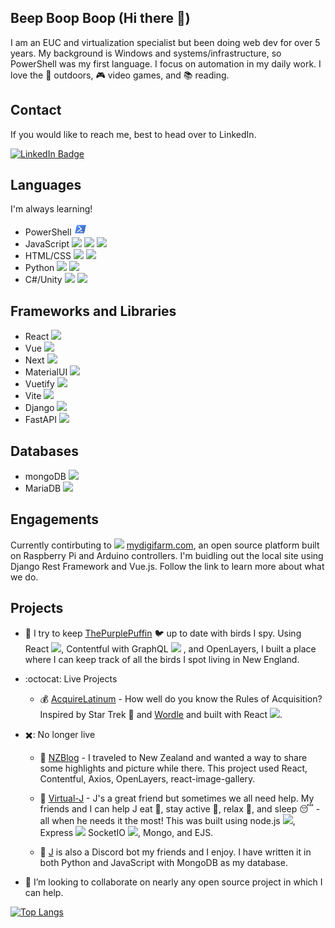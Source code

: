 ## Beep Boop Boop (Hi there 👋)

I am an EUC and virtualization specialist but been doing web dev for over 5 years. My background is Windows and systems/infrastructure, so PowerShell was my first language. I focus on automation in my daily work. I love the :deciduous_tree: outdoors, :video_game: video games, and 📚 reading.

## Contact
If you would like to reach me, best to head over to LinkedIn.
<div id="badges">
  <a href="https://www.linkedin.com/in/meganfuhr">
  <img src="https://img.shields.io/badge/LinkedIn-blue?style=for-the-badge&logo=linkedin&logoColor=white" alt="LinkedIn Badge"/>
    <a/>
</div>
  
## Languages
 I'm always learning!
  - PowerShell <img src="https://raw.githubusercontent.com/MeganFuhr/BingaGifs/main/powershell.svg" width="20px"/>
  - JavaScript <img src="https://cdn.jsdelivr.net/gh/devicons/devicon/icons/javascript/javascript-original.svg" width="20px"/> <img src="https://cdn.jsdelivr.net/gh/devicons/devicon/icons/react/react-original.svg" width="20px"/>  <img src="https://cdn.jsdelivr.net/gh/devicons/devicon@latest/icons/vuejs/vuejs-original.svg" width="20px"/>
  - HTML/CSS <img src="https://cdn.jsdelivr.net/gh/devicons/devicon/icons/html5/html5-original.svg" width="20px" /> <img src="https://cdn.jsdelivr.net/gh/devicons/devicon/icons/css3/css3-original.svg" width="20px" />
  - Python <img src="https://cdn.jsdelivr.net/gh/devicons/devicon/icons/python/python-original.svg" width="20px" /> 
            <img src="https://cdn.jsdelivr.net/gh/devicons/devicon@latest/icons/djangorest/djangorest-original.svg" width="20px"/>            
  - C#/Unity <img src="https://cdn.jsdelivr.net/gh/devicons/devicon/icons/csharp/csharp-original.svg" width="20px" /> <img src="https://cdn.jsdelivr.net/gh/devicons/devicon/icons/unity/unity-original.svg" width="20px" />
## Frameworks and Libraries
 - React <img src="https://raw.githubusercontent.com/marwin1991/profile-technology-icons/refs/heads/main/icons/react.png" width="20px" />
 - Vue <img src="https://raw.githubusercontent.com/marwin1991/profile-technology-icons/refs/heads/main/icons/vue_js.png" width="20px" />
 - Next <img src="https://raw.githubusercontent.com/marwin1991/profile-technology-icons/refs/heads/main/icons/next_js.png" width="20px" />
 - MaterialUI <img src="https://raw.githubusercontent.com/marwin1991/profile-technology-icons/refs/heads/main/icons/material_ui.png" width="20px" />
 - Vuetify <img src="https://raw.githubusercontent.com/marwin1991/profile-technology-icons/refs/heads/main/icons/vuetify_js.png" width="20px" />
 - Vite <img src="https://raw.githubusercontent.com/marwin1991/profile-technology-icons/refs/heads/main/icons/vite.png" width="20px" />
 - Django <img src="https://raw.githubusercontent.com/marwin1991/profile-technology-icons/refs/heads/main/icons/django.png" width="20px" />
 - FastAPI <img src="https://raw.githubusercontent.com/marwin1991/profile-technology-icons/refs/heads/main/icons/fastapi.png" width="20px" />
## Databases ##
 - mongoDB <img src="https://raw.githubusercontent.com/marwin1991/profile-technology-icons/refs/heads/main/icons/mongodb.png" width="20px" />
 - MariaDB <img src="https://raw.githubusercontent.com/marwin1991/profile-technology-icons/refs/heads/main/icons/mariadb.png" width="20px" />
## Engagements
Currently contirbuting to <img src="https://mydigifarm.com/wp-content/uploads/2023/09/cropped-logo_for_header-1-90x90.png" width="20px" /> [mydigifarm.com](https://mydigifarm.com/), an open source platform built on Raspberry Pi and Arduino controllers. I'm buidling out the local site using Django Rest Framework and Vue.js. Follow the link to learn more about what we do.

  ## Projects
- 🔭 I try to keep [ThePurplePuffin](https://thepurplepuffin.vercel.app/) :bird: up to date with birds I spy. Using React <img src="https://cdn.jsdelivr.net/gh/devicons/devicon/icons/react/react-original.svg" width="18px"/>, Contentful with GraphQL <img src="https://cdn.jsdelivr.net/gh/devicons/devicon/icons/graphql/graphql-plain.svg" width="18px"/>
, and OpenLayers, I built a place where I can keep track of all the birds I spot living in New England.
- :octocat: Live Projects
  - :moneybag: [AcquireLatinum](https://rules-of-acquisition-quiz.vercel.app/) - How well do you know the Rules of Acquisition? Inspired by Star Trek 🖖 and [Wordle](https://www.nytimes.com/games/wordle/index.html) and built with React <img src="https://cdn.jsdelivr.net/gh/devicons/devicon/icons/react/react-original.svg" width="18px"/>.

- ✖️: No longer live
  - 🥝 [NZBlog](https://github.com/MeganFuhr/nzblog) - I traveled to New Zealand and wanted a way to share some highlights and picture while there. This project used React, Contentful, Axios, OpenLayers, react-image-gallery.
  - :man: [Virtual-J](https://github.com/MeganFuhr/Virtual-Friend) - J's a great friend but sometimes we all need help. My friends and I can help J eat :spaghetti:, stay active :bicyclist:, relax :tada:, and sleep :sleeping: - all when he needs it the most! This was built using node.js <img src="https://cdn.jsdelivr.net/gh/devicons/devicon/icons/nodejs/nodejs-original.svg" width="18px" />, Express <img src="https://cdn.jsdelivr.net/gh/devicons/devicon/icons/express/express-original.svg" width="18px" />
SocketIO <img src="https://cdn.jsdelivr.net/gh/devicons/devicon/icons/socketio/socketio-original.svg" width="18px"/>, Mongo, and EJS.

  - :satellite: [J](https://github.com/MeganFuhr/j-py) is also a Discord bot my friends and I enjoy. I have written it in both Python and JavaScript with MongoDB as my database.
- 🌱 I’m looking to collaborate on nearly any open source project in which I can help.


[![Top Langs](https://github-readme-stats.vercel.app/api/top-langs/?username=meganfuhr&layout=compact)](https://github.com/anuraghazra/github-readme-stats)
